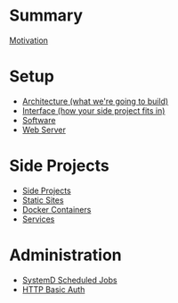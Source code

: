 # Summary

[Motivation](./motivation.md)

<!-- What we're going to build -->
<!-- What can you do with it -->

# Setup

- [Architecture (what we're going to build)]()
- [Interface (how your side project fits in)]()
- [Software](./setup/server_software.md)
- [Web Server](./setup/web_server.md)

# Side Projects

- [Side Projects](./side_projects/side_projects.md)
- [Static Sites](side_projects/static_sites.md)
- [Docker Containers](side_projects/docker_containers.md)
- [Services](side_projects/systemd_units.md)
<!-- How to handle individual side projects -->

# Administration
<!-- Miscellaneous notes on administering the server -->
- [SystemD Scheduled Jobs]()
- [HTTP Basic Auth](admin/basic-auth.md)